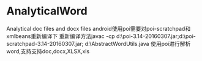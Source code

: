 # AnalyticalWord
 Analytical doc files and docx files
 android使用poi需要对poi-scratchpad和xmlbeans重新编译下
 重新编译方法javac -cp d:\poi-3.14-20160307.jar;d:\poi-scratchpad-3.14-20160307.jar; d:\AbstractWordUtils.java
使用poi进行解析word,支持支持doc,docx,XLSX,xls
